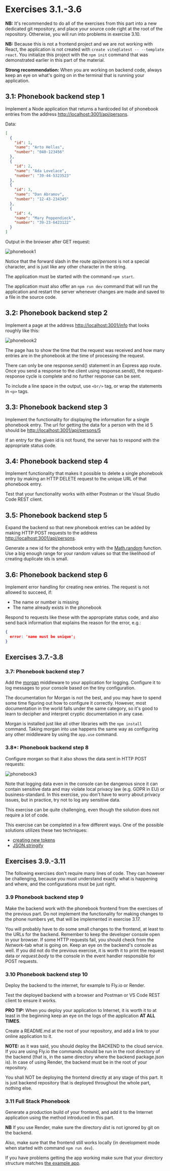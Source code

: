 # Exercises 3.1.-3.6

**NB:** It's recommended to do all of the exercises from this part into a new dedicated git repository, and place your source code right at the root of the repository. Otherwise, you will run into problems in exercise 3.10.

**NB:** Because this is not a frontend project and we are not working with React, the application is not created with `create vite@latest -- --template react`. You initialize this project with the `npm init` command that was demonstrated earlier in this part of the material.

**Strong recommendation:** When you are working on backend code, always keep an eye on what's going on in the terminal that is running your application.

## 3.1: Phonebook backend step 1

Implement a Node application that returns a hardcoded list of phonebook entries from the address <http://localhost:3001/api/persons>.

Data:

```json
[
  {
    "id": 1,
    "name": "Arto Hellas",
    "number": "040-123456"
  },
  {
    "id": 2,
    "name": "Ada Lovelace",
    "number": "39-44-5323523"
  },
  {
    "id": 3,
    "name": "Dan Abramov",
    "number": "12-43-234345"
  },
  {
    "id": 4,
    "name": "Mary Poppendieck",
    "number": "39-23-6423122"
  }
]
```

Output in the browser after GET request:

![phonebook1](./assets/phonebook1.png)

Notice that the forward slash in the route _api/persons_ is not a special character, and is just like any other character in the string.

The application must be started with the command `npm start`.

The application must also offer an `npm run dev` command that will run the application and restart the server whenever changes are made and saved to a file in the source code.

## 3.2: Phonebook backend step 2

Implement a page at the address <http://localhost:3001/info> that looks roughly like this:

![phonebook2](./assets/phonebook2.png)

The page has to show the time that the request was received and how many entries are in the phonebook at the time of processing the request.

There can only be one response.send() statement in an Express app route. Once you send a response to the client using response.send(), the request-response cycle is complete and no further response can be sent.

To include a line space in the output, use `<br/>` tag, or wrap the statements in `<p>` tags.

## 3.3: Phonebook backend step 3

Implement the functionality for displaying the information for a single phonebook entry. The url for getting the data for a person with the id 5 should be <http://localhost:3001/api/persons/5>

If an entry for the given id is not found, the server has to respond with the appropriate status code.

## 3.4: Phonebook backend step 4

Implement functionality that makes it possible to delete a single phonebook entry by making an HTTP DELETE request to the unique URL of that phonebook entry.

Test that your functionality works with either Postman or the Visual Studio Code REST client.

## 3.5: Phonebook backend step 5

Expand the backend so that new phonebook entries can be added by making HTTP POST requests to the address <http://localhost:3001/api/persons>.

Generate a new id for the phonebook entry with the [Math.random](https://developer.mozilla.org/en-US/docs/Web/JavaScript/Reference/Global_Objects/Math/random) function. Use a big enough range for your random values so that the likelihood of creating duplicate ids is small.

## 3.6: Phonebook backend step 6

Implement error handling for creating new entries. The request is not allowed to succeed, if:

- The name or number is missing
- The name already exists in the phonebook

Respond to requests like these with the appropriate status code, and also send back information that explains the reason for the error, e.g.:

```json
{
  error: 'name must be unique';
}
```

## Exercises 3.7.-3.8

### 3.7: Phonebook backend step 7

Add the [morgan](https://github.com/expressjs/morgan) middleware to your application for logging. Configure it to log messages to your console based on the tiny configuration.

The documentation for Morgan is not the best, and you may have to spend some time figuring out how to configure it correctly. However, most documentation in the world falls under the same category, so it's good to learn to decipher and interpret cryptic documentation in any case.

Morgan is installed just like all other libraries with the `npm install` command. Taking morgan into use happens the same way as configuring any other middleware by using the `app.use` command.

### 3.8\*: Phonebook backend step 8

Configure morgan so that it also shows the data sent in HTTP POST requests:

![phonebook3](./assets/phonebook3.png)

Note that logging data even in the console can be dangerous since it can contain sensitive data and may violate local privacy law (e.g. GDPR in EU) or business-standard. In this exercise, you don't have to worry about privacy issues, but in practice, try not to log any sensitive data.

This exercise can be quite challenging, even though the solution does not require a lot of code.

This exercise can be completed in a few different ways. One of the possible solutions utilizes these two techniques:

- [creating new tokens](https://github.com/expressjs/morgan#creating-new-tokens)
- [JSON.stringify](https://developer.mozilla.org/en-US/docs/Web/JavaScript/Reference/Global_Objects/JSON/stringify)

## Exercises 3.9.-3.11

The following exercises don't require many lines of code. They can however be challenging, because you must understand exactly what is happening and where, and the configurations must be just right.

### 3.9 Phonebook backend step 9

Make the backend work with the phonebook frontend from the exercises of the previous part. Do not implement the functionality for making changes to the phone numbers yet, that will be implemented in exercise 3.17.

You will probably have to do some small changes to the frontend, at least to the URLs for the backend. Remember to keep the developer console open in your browser. If some HTTP requests fail, you should check from the _Network_-tab what is going on. Keep an eye on the backend's console as well. If you did not do the previous exercise, it is worth it to print the request data or _request.body_ to the console in the event handler responsible for POST requests.

### 3.10 Phonebook backend step 10

Deploy the backend to the internet, for example to Fly.io or Render.

Test the deployed backend with a browser and Postman or VS Code REST client to ensure it works.

**PRO TIP:** When you deploy your application to Internet, it is worth it to at least in the beginning keep an eye on the logs of the application **AT ALL TIMES**.

Create a README.md at the root of your repository, and add a link to your online application to it.

**NOTE:** as it was said, you should deploy the BACKEND to the cloud service. If you are using Fly.io the commands should be run in the root directory of the backend (that is, in the same directory where the backend package.json is). In case of using Render, the backend must be in the root of your repository.

You shall NOT be deploying the frontend directly at any stage of this part. It is just backend repository that is deployed throughout the whole part, nothing else.

### 3.11 Full Stack Phonebook

Generate a production build of your frontend, and add it to the Internet application using the method introduced in this part.

**NB** If you use Render, make sure the directory _dist_ is not ignored by git on the backend.

Also, make sure that the frontend still works locally (in development mode when started with command `npm run dev`).

If you have problems getting the app working make sure that your directory structure matches [the example app](https://github.com/fullstack-hy2020/part3-notes-backend/tree/part3-3).
